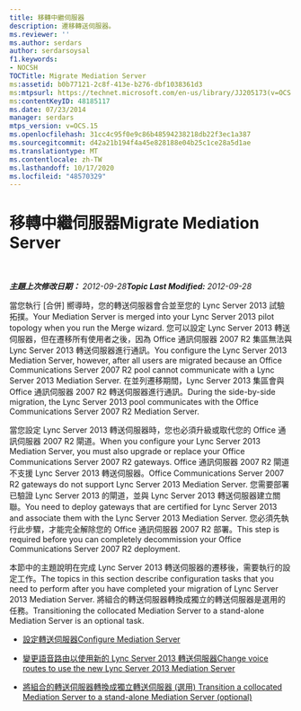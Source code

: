 ```yaml
---
title: 移轉中繼伺服器
description: 遷移轉送伺服器。
ms.reviewer: ''
ms.author: serdars
author: serdarsoysal
f1.keywords:
- NOCSH
TOCTitle: Migrate Mediation Server
ms:assetid: b0b77121-2c8f-413e-b276-dbf1038361d3
ms:mtpsurl: https://technet.microsoft.com/en-us/library/JJ205173(v=OCS.15)
ms:contentKeyID: 48185117
ms.date: 07/23/2014
manager: serdars
mtps_version: v=OCS.15
ms.openlocfilehash: 31cc4c95f0e9c86b48594238218db22f3ec1a387
ms.sourcegitcommit: d42a21b194f4a45e828188e04b25c1ce28a5d1ae
ms.translationtype: MT
ms.contentlocale: zh-TW
ms.lasthandoff: 10/17/2020
ms.locfileid: "48570329"
---
```

# <a name="migrate-mediation-server"></a><span data-ttu-id="89e19-103">移轉中繼伺服器</span><span class="sxs-lookup"><span data-stu-id="89e19-103">Migrate Mediation Server</span></span>

<div data-xmlns="http://www.w3.org/1999/xhtml">

<div class="topic" data-xmlns="http://www.w3.org/1999/xhtml" data-msxsl="urn:schemas-microsoft-com:xslt" data-cs="https://msdn.microsoft.com/">

<div data-asp="https://msdn2.microsoft.com/asp">



</div>

<div id="mainSection">

<div id="mainBody">

<span> </span>

<span data-ttu-id="89e19-104">_**主題上次修改日期：** 2012-09-28_</span><span class="sxs-lookup"><span data-stu-id="89e19-104">_**Topic Last Modified:** 2012-09-28_</span></span>

<span data-ttu-id="89e19-105">當您執行 [合併] 嚮導時，您的轉送伺服器會合並至您的 Lync Server 2013 試驗拓撲。</span><span class="sxs-lookup"><span data-stu-id="89e19-105">Your Mediation Server is merged into your Lync Server 2013 pilot topology when you run the Merge wizard.</span></span> <span data-ttu-id="89e19-106">您可以設定 Lync Server 2013 轉送伺服器，但在遷移所有使用者之後，因為 Office 通訊伺服器 2007 R2 集區無法與 Lync Server 2013 轉送伺服器進行通訊。</span><span class="sxs-lookup"><span data-stu-id="89e19-106">You configure the Lync Server 2013 Mediation Server, however, after all users are migrated because an Office Communications Server 2007 R2 pool cannot communicate with a Lync Server 2013 Mediation Server.</span></span> <span data-ttu-id="89e19-107">在並列遷移期間，Lync Server 2013 集區會與 Office 通訊伺服器 2007 R2 轉送伺服器進行通訊。</span><span class="sxs-lookup"><span data-stu-id="89e19-107">During the side-by-side migration, the Lync Server 2013 pool communicates with the Office Communications Server 2007 R2 Mediation Server.</span></span>

<span data-ttu-id="89e19-108">當您設定 Lync Server 2013 轉送伺服器時，您也必須升級或取代您的 Office 通訊伺服器 2007 R2 閘道。</span><span class="sxs-lookup"><span data-stu-id="89e19-108">When you configure your Lync Server 2013 Mediation Server, you must also upgrade or replace your Office Communications Server 2007 R2 gateways.</span></span> <span data-ttu-id="89e19-109">Office 通訊伺服器 2007 R2 閘道不支援 Lync Server 2013 轉送伺服器。</span><span class="sxs-lookup"><span data-stu-id="89e19-109">Office Communications Server 2007 R2 gateways do not support Lync Server 2013 Mediation Server.</span></span> <span data-ttu-id="89e19-110">您需要部署已驗證 Lync Server 2013 的閘道，並與 Lync Server 2013 轉送伺服器建立關聯。</span><span class="sxs-lookup"><span data-stu-id="89e19-110">You need to deploy gateways that are certified for Lync Server 2013 and associate them with the Lync Server 2013 Mediation Server.</span></span> <span data-ttu-id="89e19-111">您必須先執行此步驟，才能完全解除您的 Office 通訊伺服器 2007 R2 部署。</span><span class="sxs-lookup"><span data-stu-id="89e19-111">This step is required before you can completely decommission your Office Communications Server 2007 R2 deployment.</span></span>

<span data-ttu-id="89e19-112">本節中的主題說明在完成 Lync Server 2013 轉送伺服器的遷移後，需要執行的設定工作。</span><span class="sxs-lookup"><span data-stu-id="89e19-112">The topics in this section describe configuration tasks that you need to perform after you have completed your migration of Lync Server 2013 Mediation Server.</span></span> <span data-ttu-id="89e19-113">將組合的轉送伺服器轉換成獨立的轉送伺服器是選用的任務。</span><span class="sxs-lookup"><span data-stu-id="89e19-113">Transitioning the collocated Mediation Server to a stand-alone Mediation Server is an optional task.</span></span>

  - [<span data-ttu-id="89e19-114">設定轉送伺服器</span><span class="sxs-lookup"><span data-stu-id="89e19-114">Configure Mediation Server</span></span>](configure-mediation-server.md)

  - [<span data-ttu-id="89e19-115">變更語音路由以使用新的 Lync Server 2013 轉送伺服器</span><span class="sxs-lookup"><span data-stu-id="89e19-115">Change voice routes to use the new Lync Server 2013 Mediation Server</span></span>](change-voice-routes-to-use-the-new-lync-server-2013-mediation-server.md)

  - [<span data-ttu-id="89e19-116">將組合的轉送伺服器轉換成獨立轉送伺服器 (選用) </span><span class="sxs-lookup"><span data-stu-id="89e19-116">Transition a collocated Mediation Server to a stand-alone Mediation Server (optional)</span></span>](transition-a-collocated-mediation-server-to-a-stand-alone-mediation-server-optional.md)

</div>

<span> </span>

</div>

</div>

</div>

